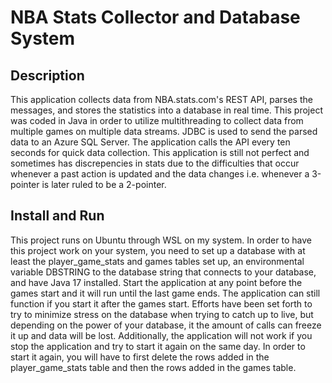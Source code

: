 # NBA Stats Collector and Database System

## Description

This application collects data from NBA.stats.com's REST API, parses the messages, and stores the statistics into a database in real time. This project was coded in Java in order to utilize multithreading to collect data from multiple games on multiple data streams. JDBC is used to send the parsed data to an Azure SQL Server. The application calls the API every ten seconds for quick data collection. This application is still not perfect and sometimes has discrepencies in stats due to the difficulties that occur whenever a past action is updated and the data changes i.e. whenever a 3-pointer is later ruled to be a 2-pointer.

## Install and Run
This project runs on Ubuntu through WSL on my system. In order to have this project work on your system, you need to set up a database with at least the player_game_stats and games tables set up, an environmental variable DBSTRING to the database string that connects to your database, and have Java 17 installed. Start the application at any point before the games start and it will run until the last game ends. The application can still function if you start it after the games start. Efforts have been set forth to try to minimize stress on the database when trying to catch up to live, but depending on the power of your database, it the amount of calls can freeze it up and data will be lost. Additionally, the application will not work if you stop the application and try to start it again on the same day. In order to start it again, you will have to first delete the rows added in the player_game_stats table and then the rows added in the games table.
